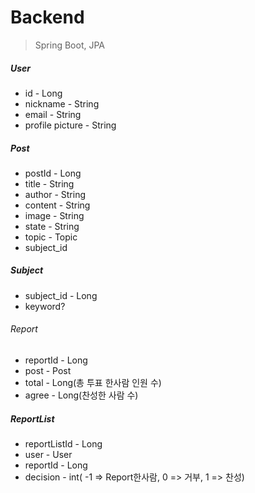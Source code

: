 # Backend

> Spring Boot, JPA





##### User

- id - Long
- nickname - String
- email - String
- profile picture - String



##### Post

- postId - Long
- title - String
- author - String
- content - String
- image - String
- state - String
- topic - Topic
- subject_id



##### Subject

- subject_id - Long
- keyword?



###### Report

* reportId - Long
* post - Post
* total - Long(총 투표 한사람 인원 수)
* agree - Long(찬성한 사람 수)



##### ReportList

* reportListId - Long
* user - User
* reportId - Long
* decision - int( -1 => Report한사람, 0 => 거부, 1 => 찬성)